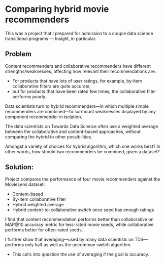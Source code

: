 # Comparing hybrid movie recommenders

This was a project that I prepared for admission to a couple data science transitional programs — Insight, in particular.

## Problem

Content recommenders and collaborative recommenders have different strengths/weaknesses, affecting how relevant their recommendations are.
- For products that have lots of user ratings, for example, by-item collaborative filters are quite accurate;
- but for products that have been rated few times, the collaborative filter performs poorly.

Data scientists turn to hybrid recommenders—in which multiple simple recommenders are combined—to surmount weaknesses displayed by any component recommender in isolation.

The data scientists on Towards Data Science often use a weighted average between the collaborative and content-based approaches, without comparing the hybrid to other possibilities.

Amongst a variety of choices for hybrid algorithm, which one works best? In other words, how should two recommenders be combined, given a dataset?

## Solution:

Project compares the performance of four movie recommenders against the MovieLens dataset: 
- Content-based
- By-item collaborative filter
- Hybrid weighted average
- Hybrid content-to-collaborative switch once seed has enough ratings

I find that content recommendation performs better than collaborative on MAP@10 accuracy metric for less-rated movie seeds, while collaborative performs better for often-rated seeds.

I further show that averaging—used by many data scientists on TDS—performs only half as well as the uncommon switch algorithm.
- This calls into question the use of averaging if the goal is accuracy.